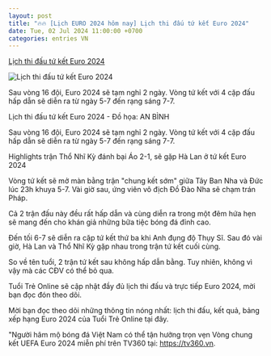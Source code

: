 ```yaml
---
layout: post
title: "🔥🔥 [Lịch EURO 2024 hôm nay] Lịch thi đấu tứ kết Euro 2024"
date: Tue, 02 Jul 2024 11:00:00 +0700
categories: entries VN
---
```

[Lịch thi đấu tứ kết Euro 2024](https://tuoitre.vn/lich-thi-dau-tu-ket-euro-2024-20240703054630221.htm)

![Lịch thi đấu tứ kết Euro 2024](https://cdn1.tuoitre.vn/zoom/600_315/471584752817336320/2024/7/3/7b273c39-0737-4a73-852e-2c8a244f0579-1718498787163277884517-132-0-1137-1920-crop-17199602157121699913365.jpg)

Sau vòng 16 đội, Euro 2024 sẽ tạm nghỉ 2 ngày. Vòng tứ kết với 4 cặp đấu hấp dẫn sẽ diễn ra từ ngày 5-7 đến rạng sáng 7-7.

Lịch thi đấu tứ kết Euro 2024 - Đồ họa: AN BÌNH

Sau vòng 16 đội, Euro 2024 sẽ tạm nghỉ 2 ngày. Vòng tứ kết với 4 cặp đấu hấp dẫn sẽ diễn ra từ ngày 5-7 đến rạng sáng 7-7.

Highlights trận Thổ Nhĩ Kỳ đánh bại Áo 2-1, sẽ gặp Hà Lan ở tứ kết Euro 2024

Vòng tứ kết sẽ mở màn bằng trận "chung kết sớm" giữa Tây Ban Nha và Đức lúc 23h khuya 5-7. Vài giờ sau, ứng viên vô địch Đồ Đào Nha sẽ chạm trán Pháp.

Cả 2 trận đấu này đều rất hấp dẫn và cùng diễn ra trong một đêm hứa hẹn sẽ mang đến cho khán giả những bữa tiệc bóng đá đỉnh cao.

Đến tối 6-7 sẽ diễn ra cặp tứ kết thứ ba khi Anh đụng độ Thụy Sĩ. Sau đó vài giờ, Hà Lan và Thổ Nhĩ Kỳ gặp nhau trong trận tứ kết cuối cùng.

So về tên tuổi, 2 trận tứ kết sau không hấp dẫn bằng. Tuy nhiên, không vì vậy mà các CĐV có thể bỏ qua.

Tuổi Trẻ Online sẽ cập nhật đầy đủ lịch thi đấu và trực tiếp Euro 2024, mời bạn đọc đón theo dõi.

Mời bạn đọc theo dõi những thông tin nóng nhất: lịch thi đấu, kết quả, bảng xếp hạng Euro 2024 của Tuổi Trẻ Online tại đây.

"Người hâm mộ bóng đá Việt Nam có thể tận hưởng trọn vẹn Vòng chung kết UEFA Euro 2024 miễn phí trên TV360 tại: https://tv360.vn.

